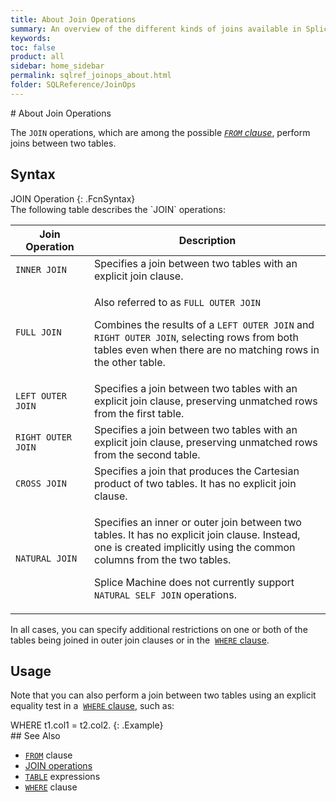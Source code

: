 ```yaml
---
title: About Join Operations
summary: An overview of the different kinds of joins available in Splice Machine SQL.
keywords:
toc: false
product: all
sidebar: home_sidebar
permalink: sqlref_joinops_about.html
folder: SQLReference/JoinOps
---
```

<section>
<div class="TopicContent" data-swiftype-index="true" markdown="1">
# About Join Operations

The `JOIN` operations, which are among the possible *[`FROM`
clause](sqlref_clauses_from.html)*, perform joins between two tables.

## Syntax

<div class="fcnWrapperWide" markdown="1">
    JOIN Operation
{: .FcnSyntax}

</div>
The following table describes the `JOIN` operations:

<table summary="Splice Machine SQL Join operations">
    <col width="25%" />
    <col />
    <thead>
        <tr>
            <th>Join Operation</th>
            <th>Description</th>
        </tr>
    </thead>
    <tbody>
        <tr>
            <td><code>INNER JOIN</code></td>
            <td>Specifies a join between two tables with an explicit join clause.</td>
        </tr>
        <tr>
            <td><code>FULL JOIN</code></td>
            <td><p>Also referred to as <code>FULL OUTER JOIN</code></p>
                <p>Combines the results of a <code>LEFT OUTER JOIN</code> and <code>RIGHT OUTER JOIN</code>, selecting rows from both tables even when there are no matching rows in the other table.</p>
            </td>
        </tr>
        <tr>
            <td><code>LEFT OUTER JOIN</code></td>
            <td>Specifies a join between two tables with an explicit join clause, preserving unmatched rows from the first table.</td>
        </tr>
        <tr>
            <td><code>RIGHT OUTER JOIN</code></td>
            <td>Specifies a join between two tables with an explicit join clause, preserving unmatched rows from the second table.</td>
        </tr>
        <tr>
            <td><code>CROSS JOIN</code></td>
            <td>Specifies a join that produces the Cartesian product of two tables. It has no explicit join clause.</td>
        </tr>
        <tr>
            <td><code>NATURAL JOIN</code></td>
            <td>
                <p>Specifies an inner or outer join between two tables. It has no explicit join clause. Instead, one is created implicitly using the common columns from the two tables.</p>
                <p class="noteNote">Splice Machine does not currently support <code>NATURAL SELF JOIN</code> operations.</p>
            </td>
        </tr>
    </tbody>
</table>


In all cases, you can specify additional restrictions on one or both of
the tables being joined in outer join clauses or in the &nbsp;[`WHERE`
clause](sqlref_clauses_where.html).

## Usage

Note that you can also perform a join between two tables using an
explicit equality test in a &nbsp;[`WHERE` clause](sqlref_clauses_where.html),
such as:

<div class="preWrapper" markdown="1">
    WHERE t1.col1 = t2.col2.
{: .Example}

</div>
## See Also

* [`FROM`](sqlref_clauses_from.html) clause
* [JOIN operations](sqlref_joinops_intro.html) 
* [`TABLE`](sqlref_expressions_table.html) expressions
* [`WHERE`](sqlref_clauses_where.html) clause

</div>
</section>
